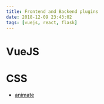 ```yaml
---
title: Frontend and Backend plugins
date: 2018-12-09 23:43:02
tags: [vuejs, react, flask]
---
```

# VueJS
# CSS
- [animate](https://daneden.github.io/animate.css/)
